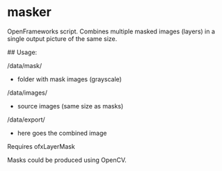 # masker
OpenFrameworks script. Combines multiple masked images (layers) in a single output picture of the same size.

## Usage:

/data/mask/
- folder with mask images (grayscale)

/data/images/
- source images (same size as masks)

/data/export/
- here goes the combined image

Requires ofxLayerMask

Masks could be produced using OpenCV.

